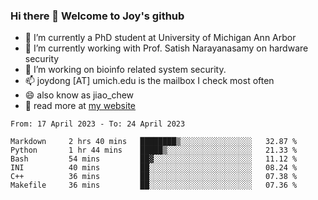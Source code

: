 ### Hi there 👋 Welcome to Joy's github

- 🔭 I’m currently a PhD student at University of Michigan Ann Arbor
- 🌱 I’m currently working with Prof. Satish Narayanasamy on hardware security
- 👯 I’m working on bioinfo related system security. 
- 📫 joydong [AT] umich.edu is the mailbox I check most often
- 😄 also know as jiao_chew
- 💬 read more at [my website](https://joydddd.github.io/)
<!--START_SECTION:waka-->

```text
From: 17 April 2023 - To: 24 April 2023

Markdown     2 hrs 40 mins   ████████▒░░░░░░░░░░░░░░░░   32.87 %
Python       1 hr 44 mins    █████▒░░░░░░░░░░░░░░░░░░░   21.33 %
Bash         54 mins         ██▓░░░░░░░░░░░░░░░░░░░░░░   11.12 %
INI          40 mins         ██░░░░░░░░░░░░░░░░░░░░░░░   08.24 %
C++          36 mins         ██░░░░░░░░░░░░░░░░░░░░░░░   07.38 %
Makefile     36 mins         ██░░░░░░░░░░░░░░░░░░░░░░░   07.36 %
```

<!--END_SECTION:waka-->

